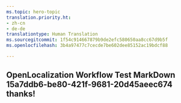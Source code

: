 ```yaml
---
ms.topic: hero-topic
translation.priority.ht:
- zh-cn
- de-de
translationtype: Human Translation
ms.sourcegitcommit: 1f54c914667879b9de2efc580650aa8cc67d9b5f
ms.openlocfilehash: 3b4a97477c7cecde7be602dee85152ac19bdcf88

---
```

## OpenLocalization Workflow Test MarkDown 15a7ddb6-be80-421f-9681-20d45aeec674 thanks!



<!--HONumber=Aug16_HO5-->


